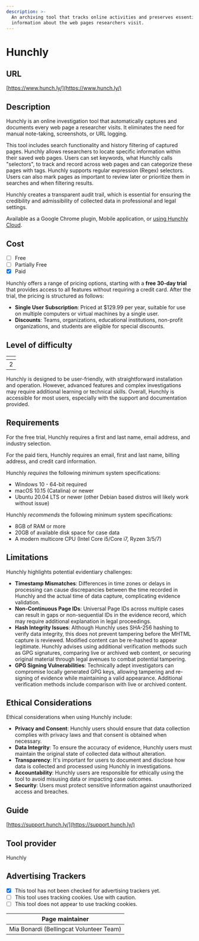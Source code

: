 ```yaml
---
description: >-
  An archiving tool that tracks online activities and preserves essential
  information about the web pages researchers visit.
---
```


# Hunchly

## URL

[https://www.hunch.ly/](https://www.hunch.ly/)

## Description

Hunchly is an online investigation tool that automatically captures and documents every web page a researcher visits. It eliminates the need for manual note-taking, screenshots, or URL logging.&#x20;

This tool includes search functionality and history filtering of captured pages. Hunchly allows researchers to locate specific information within their saved web pages. Users can set keywords, what Hunchly calls "selectors", to track and record across web pages and can categorize these pages with tags. Hunchly supports regular expression (Regex) selectors. Users can also mark pages as important to review later or prioritize them in searches and when filtering results.

Hunchly creates a transparent audit trail, which is essential for ensuring the credibility and admissibility of collected data in professional and legal settings.

Available as a Google Chrome plugin, Mobile application, or [using Hunchly Cloud](https://youtu.be/j2-F_ywtOjU?si=lF7aoNRqNG3ORE5S).&#x20;

## Cost

* [ ] Free
* [ ] Partially Free
* [x] Paid

Hunchly offers a range of pricing options, starting with a **free 30-day trial** that provides access to all features without requiring a credit card. After the trial, the pricing is structured as follows:

* **Single User Subscription**: Priced at $129.99 per year, suitable for use on multiple computers or virtual machines by a single user.
* **Discounts**: Teams, organizations, educational institutions, non-profit organizations, and students are eligible for special discounts.&#x20;

## Level of difficulty

<table><thead><tr><th data-type="rating" data-max="5"></th></tr></thead><tbody><tr><td>2</td></tr></tbody></table>

Hunchly is designed to be user-friendly, with straightforward installation and operation. However, advanced features and complex investigations may require additional learning or technical skills. Overall, Hunchly is accessible for most users, especially with the support and documentation provided.

## Requirements

For the free trial, Hunchly requires a first and last name, email address, and industry selection.&#x20;

For the paid tiers, Hunchly requires an email, first and last name, billing address, and credit card information.&#x20;

Hunchly _requires_ the following minimum system specifications:

* Windows 10 - 64-bit required
* macOS 10.15 (Catalina) or newer
* Ubuntu 20.04 LTS or newer (other Debian based distros will likely work without issue)

Hunchly _recommends_ the following minimum system specifications:&#x20;

* 8GB of RAM or more
* 20GB of available disk space for case data
* A modern multicore CPU (Intel Core i5/Core i7, Ryzen 3/5/7)

## Limitations

Hunchly highlights potential evidentiary challenges:&#x20;

* **Timestamp Mismatches**: Differences in time zones or delays in processing can cause discrepancies between the time recorded in Hunchly and the actual time of data capture, complicating evidence validation.
* **Non-Continuous Page IDs**: Universal Page IDs across multiple cases can result in gaps or non-sequential IDs in the evidence record, which may require additional explanation in legal proceedings.
* **Hash Integrity Issues**: Although Hunchly uses SHA-256 hashing to verify data integrity, this does not prevent tampering before the MHTML capture is reviewed. Modified content can be re-hashed to appear legitimate. Hunchly advises using additional verification methods such as GPG signatures, comparing live or archived web content, or securing original material through legal avenues to combat potential tampering.
* **GPG Signing Vulnerabilities**: Technically adept investigators can compromise locally generated GPG keys, allowing tampering and re-signing of evidence while maintaining a valid appearance. Additional verification methods include comparison with live or archived content.

## Ethical Considerations

Ethical considerations when using Hunchly include:

* **Privacy and Consent**: Hunchly users should ensure that data collection complies with privacy laws and that consent is obtained when necessary.
* **Data Integrity**: To ensure the accuracy of evidence, Hunchly users must maintain the original state of collected data without alteration.
* **Transparency**: It's important for users to document and disclose how data is collected and processed using Hunchly in investigations.
* **Accountability**: Hunchly users are responsible for ethically using the tool to avoid misusing data or impacting case outcomes.
* **Security**: Users must protect sensitive information against unauthorized access and breaches.

## Guide

[https://support.hunch.ly/](https://support.hunch.ly/)

## Tool provider

Hunchly

## Advertising Trackers

* [x] This tool has not been checked for advertising trackers yet.
* [ ] This tool uses tracking cookies. Use with caution.
* [ ] This tool does not appear to use tracking cookies.

| Page maintainer                         |
| --------------------------------------- |
| Mia Bonardi (Bellingcat Volunteer Team) |

